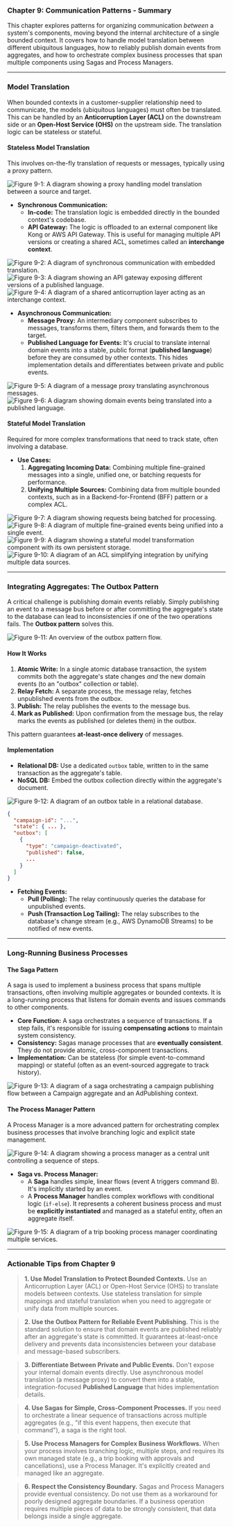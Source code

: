 ### Chapter 9: Communication Patterns - Summary

This chapter explores patterns for organizing communication *between* a system's components, moving beyond the internal architecture of a single bounded context. It covers how to handle model translation between different ubiquitous languages, how to reliably publish domain events from aggregates, and how to orchestrate complex business processes that span multiple components using Sagas and Process Managers.

---

### Model Translation

When bounded contexts in a customer-supplier relationship need to communicate, the models (ubiquitous languages) must often be translated. This can be handled by an **Anticorruption Layer (ACL)** on the downstream side or an **Open-Host Service (OHS)** on the upstream side. The translation logic can be stateless or stateful.

#### Stateless Model Translation

This involves on-the-fly translation of requests or messages, typically using a proxy pattern.

![Figure 9-1: A diagram showing a proxy handling model translation between a source and target.](figure-9-1.png)

*   **Synchronous Communication:**
    *   **In-code:** The translation logic is embedded directly in the bounded context's codebase.
    *   **API Gateway:** The logic is offloaded to an external component like Kong or AWS API Gateway. This is useful for managing multiple API versions or creating a shared ACL, sometimes called an **interchange context**.

![Figure 9-2: A diagram of synchronous communication with embedded translation.](figure-9-2.png)
![Figure 9-3: A diagram showing an API gateway exposing different versions of a published language.](figure-9-3.png)
![Figure 9-4: A diagram of a shared anticorruption layer acting as an interchange context.](figure-9-4.png)

*   **Asynchronous Communication:**
    *   **Message Proxy:** An intermediary component subscribes to messages, transforms them, filters them, and forwards them to the target.
    *   **Published Language for Events:** It's crucial to translate internal domain events into a stable, public format (**published language**) before they are consumed by other contexts. This hides implementation details and differentiates between private and public events.

![Figure 9-5: A diagram of a message proxy translating asynchronous messages.](figure-9-5.png)
![Figure 9-6: A diagram showing domain events being translated into a published language.](figure-9-6.png)

#### Stateful Model Translation

Required for more complex transformations that need to track state, often involving a database.

*   **Use Cases:**
    1.  **Aggregating Incoming Data:** Combining multiple fine-grained messages into a single, unified one, or batching requests for performance.
    2.  **Unifying Multiple Sources:** Combining data from multiple bounded contexts, such as in a Backend-for-Frontend (BFF) pattern or a complex ACL.

![Figure 9-7: A diagram showing requests being batched for processing.](figure-9-7.png)
![Figure 9-8: A diagram of multiple fine-grained events being unified into a single event.](figure-9-8.png)
![Figure 9-9: A diagram showing a stateful model transformation component with its own persistent storage.](figure-9-9.png)
![Figure 9-10: A diagram of an ACL simplifying integration by unifying multiple data sources.](figure-9-10.png)

---

### Integrating Aggregates: The Outbox Pattern

A critical challenge is publishing domain events reliably. Simply publishing an event to a message bus before or after committing the aggregate's state to the database can lead to inconsistencies if one of the two operations fails. The **Outbox pattern** solves this.

![Figure 9-11: An overview of the outbox pattern flow.](figure-9-11.png)

#### How It Works

1.  **Atomic Write:** In a single atomic database transaction, the system commits both the aggregate's state changes *and* the new domain events (to an "outbox" collection or table).
2.  **Relay Fetch:** A separate process, the message relay, fetches unpublished events from the outbox.
3.  **Publish:** The relay publishes the events to the message bus.
4.  **Mark as Published:** Upon confirmation from the message bus, the relay marks the events as published (or deletes them) in the outbox.

This pattern guarantees **at-least-once delivery** of messages.

#### Implementation

*   **Relational DB:** Use a dedicated `outbox` table, written to in the same transaction as the aggregate's table.
*   **NoSQL DB:** Embed the outbox collection directly within the aggregate's document.

![Figure 9-12: A diagram of an outbox table in a relational database.](figure-9-12.png)

```json
{
  "campaign-id": "...",
  "state": { ... },
  "outbox": [
    {
      "type": "campaign-deactivated",
      "published": false,
      ...
    }
  ]     
}
```

*   **Fetching Events:**
    *   **Pull (Polling):** The relay continuously queries the database for unpublished events.
    *   **Push (Transaction Log Tailing):** The relay subscribes to the database's change stream (e.g., AWS DynamoDB Streams) to be notified of new events.

---

### Long-Running Business Processes

#### The Saga Pattern

A saga is used to implement a business process that spans multiple transactions, often involving multiple aggregates or bounded contexts. It is a long-running process that listens for domain events and issues commands to other components.

*   **Core Function:** A saga orchestrates a sequence of transactions. If a step fails, it's responsible for issuing **compensating actions** to maintain system consistency.
*   **Consistency:** Sagas manage processes that are **eventually consistent**. They do not provide atomic, cross-component transactions.
*   **Implementation:** Can be stateless (for simple event-to-command mapping) or stateful (often as an event-sourced aggregate to track history).

![Figure 9-13: A diagram of a saga orchestrating a campaign publishing flow between a Campaign aggregate and an AdPublishing context.](figure-9-13.png)

#### The Process Manager Pattern

A Process Manager is a more advanced pattern for orchestrating complex business processes that involve branching logic and explicit state management.

![Figure 9-14: A diagram showing a process manager as a central unit controlling a sequence of steps.](figure-9-14.png)

*   **Saga vs. Process Manager:**
    *   A **Saga** handles simple, linear flows (event A triggers command B). It's implicitly started by an event.
    *   A **Process Manager** handles complex workflows with conditional logic (`if-else`). It represents a coherent business process and must be **explicitly instantiated** and managed as a stateful entity, often an aggregate itself.

![Figure 9-15: A diagram of a trip booking process manager coordinating multiple services.](figure-9-15.png)

---

### Actionable Tips from Chapter 9

> **1. Use Model Translation to Protect Bounded Contexts.** Use an Anticorruption Layer (ACL) or Open-Host Service (OHS) to translate models between contexts. Use stateless translation for simple mappings and stateful translation when you need to aggregate or unify data from multiple sources.

> **2. Use the Outbox Pattern for Reliable Event Publishing.** This is the standard solution to ensure that domain events are published reliably after an aggregate's state is committed. It guarantees at-least-once delivery and prevents data inconsistencies between your database and message-based subscribers.

> **3. Differentiate Between Private and Public Events.** Don't expose your internal domain events directly. Use asynchronous model translation (a message proxy) to convert them into a stable, integration-focused **Published Language** that hides implementation details.

> **4. Use Sagas for Simple, Cross-Component Processes.** If you need to orchestrate a linear sequence of transactions across multiple aggregates (e.g., "if this event happens, then execute that command"), a saga is the right tool.

> **5. Use Process Managers for Complex Business Workflows.** When your process involves branching logic, multiple steps, and requires its own managed state (e.g., a trip booking with approvals and cancellations), use a Process Manager. It's explicitly created and managed like an aggregate.

> **6. Respect the Consistency Boundary.** Sagas and Process Managers provide eventual consistency. Do not use them as a workaround for poorly designed aggregate boundaries. If a business operation requires multiple pieces of data to be strongly consistent, that data belongs inside a single aggregate. 